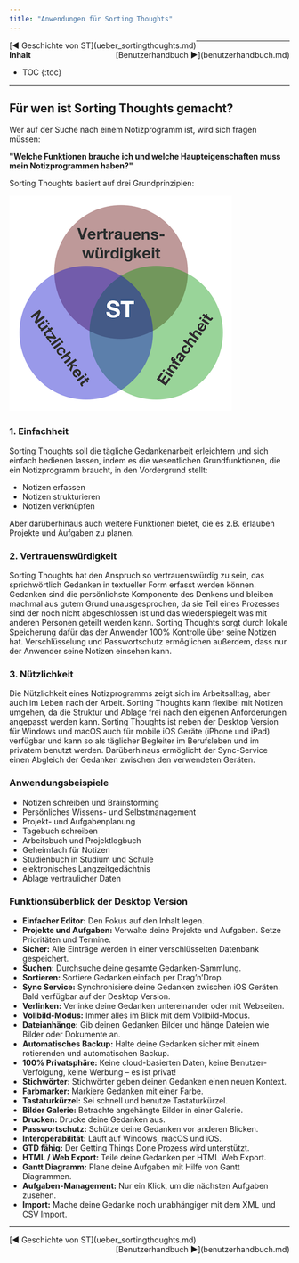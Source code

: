 ```yaml
---
title: "Anwendungen für Sorting Thoughts"
---
```


<div class="pageNavigation">
<div style="float:left;">
   [◀️ Geschichte von ST](ueber_sortingthoughts.md)
</div>
<div style="float:right;">
  [Benutzerhandbuch ▶️](benutzerhandbuch.md)
</div>
</div>

---------------
__Inhalt__
* TOC
{:toc}
---------------

## Für wen ist Sorting Thoughts gemacht?

Wer auf der Suche nach einem Notizprogramm ist, wird sich fragen müssen:

**"Welche Funktionen brauche ich und welche Haupteigenschaften muss mein Notizprogrammen haben?"**

Sorting Thoughts basiert auf drei Grundprinzipien:

![ST-Grundprinzipien](/assets/images/ST-Grundprinzipien.png)

### 1. Einfachheit

Sorting Thoughts soll die tägliche Gedankenarbeit erleichtern und sich einfach bedienen lassen, indem es die wesentlichen Grundfunktionen, die ein Notizprogramm braucht, in den Vordergrund stellt:

* Notizen erfassen
* Notizen strukturieren
* Notizen verknüpfen

Aber darüberhinaus auch weitere Funktionen bietet, die es z.B. erlauben Projekte und Aufgaben zu planen.

### 2. Vertrauenswürdigkeit

Sorting Thoughts hat den Anspruch so vertrauenswürdig zu sein, das sprichwörtlich Gedanken in textueller Form erfasst werden können. Gedanken sind die persönlichste Komponente des Denkens und bleiben machmal aus gutem Grund unausgesprochen, da sie Teil eines Prozesses sind der noch nicht abgeschlossen ist und das wiederspiegelt was mit anderen Personen geteilt werden kann. Sorting Thoughts sorgt durch lokale Speicherung dafür das der Anwender 100% Kontrolle über seine Notizen hat. Verschlüsselung und Passwortschutz ermöglichen außerdem, dass nur der Anwender seine Notizen einsehen kann.

### 3. Nützlichkeit

Die Nützlichkeit eines Notizprogramms zeigt sich im Arbeitsalltag, aber auch im Leben nach der Arbeit. Sorting Thoughts kann flexibel mit Notizen umgehen, da die Struktur und Ablage frei nach den eigenen Anforderungen angepasst werden kann. Sorting Thoughts ist neben der Desktop Version für Windows und macOS auch für mobile iOS Geräte (iPhone und iPad) verfügbar und kann so als täglicher Begleiter im Berufsleben und im privatem benutzt werden. Darüberhinaus ermöglicht der Sync-Service einen Abgleich der Gedanken zwischen den verwendeten Geräten.

### Anwendungsbeispiele

* Notizen schreiben und Brainstorming
* Persönliches Wissens- und Selbstmanagement
* Projekt- und Aufgabenplanung
* Tagebuch schreiben
* Arbeitsbuch und Projektlogbuch
* Geheimfach für Notizen
* Studienbuch	in Studium und Schule
* elektronisches Langzeitgedächtnis
* Ablage vertraulicher Daten

### Funktionsüberblick der Desktop Version

* **Einfacher Editor:** Den Fokus auf den Inhalt legen.
* **Projekte und Aufgaben:** Verwalte deine Projekte und Aufgaben. Setze Prioritäten und Termine.
* **Sicher:** Alle Einträge werden in einer verschlüsselten Datenbank gespeichert.
* **Suchen:** Durchsuche deine gesamte Gedanken-Sammlung.
* **Sortieren:** Sortiere Gedanken einfach per Drag’n’Drop.
* **Sync Service:** Synchronisiere deine Gedanken zwischen iOS Geräten. Bald verfügbar auf der Desktop Version.
* **Verlinken:** Verlinke deine Gedanken untereinander oder mit Webseiten.
* **Vollbild-Modus:** Immer alles im Blick mit dem Vollbild-Modus.
* **Dateianhänge:** Gib deinen Gedanken Bilder und hänge Dateien wie Bilder oder Dokumente an.
* **Automatisches Backup:** Halte deine Gedanken sicher mit einem rotierenden und automatischen Backup.
* **100% Privatsphäre:** Keine cloud-basierten Daten, keine Benutzer-Verfolgung, keine Werbung – es ist privat!
* **Stichwörter:** Stichwörter geben deinen Gedanken einen neuen Kontext.
* **Farbmarker:** Markiere Gedanken mit einer Farbe.
* **Tastaturkürzel:** Sei schnell und benutze Tastaturkürzel.
* **Bilder Galerie:** Betrachte angehängte Bilder in einer Galerie.
* **Drucken:** Drucke deine Gedanken aus.
* **Passwortschutz:** Schütze deine Gedanken vor anderen Blicken.
* **Interoperabilität:** Läuft auf Windows, macOS und iOS.
* **GTD fähig:** Der Getting Things Done Prozess wird unterstützt.
* **HTML / Web Export:** Teile deine Gedanken per HTML Web Export.
* **Gantt Diagramm:** Plane deine Aufgaben mit Hilfe von Gantt Diagrammen.
* **Aufgaben-Management:** Nur ein Klick, um die nächsten Aufgaben zusehen.
* **Import:** Mache deine Gedanke noch unabhängiger mit dem XML und CSV Import.


---------------

<div class="pageNavigation">
<div style="float:left;">
   [◀️ Geschichte von ST](ueber_sortingthoughts.md)
</div>
<div style="float:right;">
  [Benutzerhandbuch ▶️](benutzerhandbuch.md)
</div>
</div>
